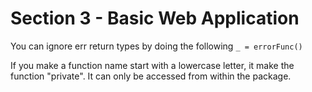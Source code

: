 # Section 3 - Basic Web Application
You can ignore err return types by doing the following
`_ = errorFunc()`

If you make a function name start with a lowercase letter, it make the function "private".
It can only be accessed from within the package.